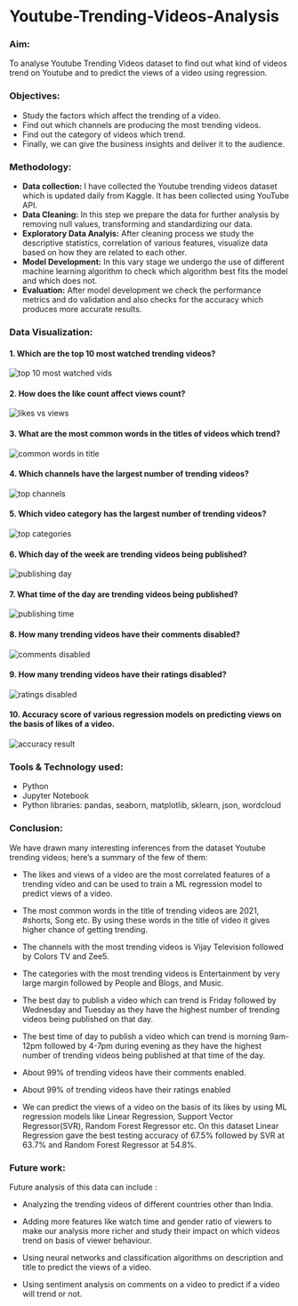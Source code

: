 # Youtube-Trending-Videos-Analysis

### Aim: 
To analyse Youtube Trending Videos dataset to find out what kind of videos trend on Youtube and to predict the views of a video using regression. 
### Objectives:
- Study the factors which affect the trending of a video.
- Find out which channels are producing the most trending videos.
- Find out the category of videos which trend.
- Finally, we can give the business insights and deliver it to the audience.
### Methodology:
- **Data collection:** I have collected the Youtube trending videos dataset which is updated daily from Kaggle. It has been collected using YouTube API.
- **Data Cleaning:** In this step we prepare the data for further analysis by removing null values, transforming and standardizing our data.
- **Exploratory Data Analyis:** After cleaning process we study the descriptive statistics, correlation of various features, visualize data based on how they are related to each other.
- **Model Development:** In this vary stage we undergo the use of different machine learning algorithm to check which algorithm best fits the model and which does not.
- **Evaluation:** After model development we check the performance metrics and do validation and also checks for the accuracy which produces more accurate results.

### Data Visualization:
#### 1. Which are the top 10 most watched trending videos?
![top 10 most watched vids](https://user-images.githubusercontent.com/32385448/173170627-429f8b7e-7a50-4769-9e5f-bf7ab22609bb.png)

#### 2. How does the like count affect views count?
![likes vs views](https://user-images.githubusercontent.com/32385448/173170629-1fa76c53-06d0-4e35-97f0-b6bed4f575c1.png)

#### 3. What are the most common words in the titles of videos which trend?
![common words in title](https://user-images.githubusercontent.com/32385448/173170630-396bed0b-df32-4b62-84eb-025d6cf1a2a5.png)


#### 4. Which channels have the largest number of trending videos?
![top channels](https://user-images.githubusercontent.com/32385448/173170631-f0570751-b06d-447a-b885-7166a4ee040a.png)


#### 5. Which video category has the largest number of trending videos?
![top categories](https://user-images.githubusercontent.com/32385448/173170633-8e1c51d1-4b3c-4d61-9782-7c338d0eeb04.png)


#### 6. Which day of the week are trending videos being published?
![publishing day](https://user-images.githubusercontent.com/32385448/173170634-83883e95-4a4d-47b4-bede-c7bcc6ffc551.png)


#### 7. What time of the day are trending videos being published?
![publishing time](https://user-images.githubusercontent.com/32385448/173170635-845bcc36-9be4-4e4b-ad66-9e5c16e50602.png)

#### 8. How many trending videos have their comments disabled?
![comments disabled](https://user-images.githubusercontent.com/32385448/173170636-8b683212-936b-4452-b907-0ff41922a558.png)

#### 9. How many trending videos have their ratings disabled?
![ratings disabled](https://user-images.githubusercontent.com/32385448/173170638-ffeaef1c-40a2-4639-bec9-f02aee3e4ddd.png)

#### 10. Accuracy score of various regression models on predicting views on the basis of likes of a video.
![accuracy result](https://user-images.githubusercontent.com/32385448/173170639-5d6543cc-7a01-4992-b54e-e0b5cdfca5c0.png)

### Tools & Technology used:
- Python
- Jupyter Notebook
- Python libraries: pandas, seaborn, matplotlib, sklearn, json, wordcloud 
### Conclusion:
We have drawn many interesting inferences from the dataset Youtube trending videos; here’s a summary of the few of them:

- The likes and views of a video are the most correlated features of a trending video and can be used to train a ML regression model to predict views of a video.

- The most common words in the title of trending videos are 2021, #shorts, Song etc. By using these words in the title of video it gives higher chance of getting trending.

- The channels with the most trending videos is Vijay Television followed by Colors TV and Zee5.

- The categories with the most trending videos is Entertainment by very large margin followed by People and Blogs, and Music.

- The best day to publish a video which can trend is Friday followed by Wednesday and Tuesday as they have the highest number of trending videos being published on that day.

- The best time of day to publish a video which can trend is morning 9am-12pm followed by 4-7pm during evening as they have the highest number of trending videos being published at that time of the day.

- About 99% of trending videos have their comments enabled.

- About 99% of trending videos have their ratings enabled

- We can predict the views of a video on the basis of its likes by using ML regression models like Linear Regression, Support Vector Regressor(SVR), Random Forest Regressor etc. On this dataset Linear Regression gave the best testing accuracy of 67.5% followed by SVR at 63.7% and Random Forest Regressor at 54.8%.
### Future work:
Future analysis of this data can include :

- Analyzing the trending videos of different countries other than India.

- Adding more features like watch time and gender ratio of viewers to make our analysis more richer and study their impact on which videos trend on basis of viewer behaviour.

- Using neural networks and classification algorithms on description and title to predict the views of a video.

- Using sentiment analysis on comments on a video to predict if a video will trend or not. 

